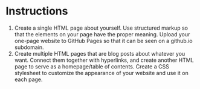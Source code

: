 # Instructions

1.  Create a single HTML page about yourself.  Use structured markup so that
    the elements on your page have the proper meaning.  Upload your one-page
    website to GitHub Pages so that it can be seen on a github.io subdomain.
2.  Create multiple HTML pages that are blog posts about whatever you want.
    Connect them together with hyperlinks, and create another HTML page to serve
    as a homepage/table of contents.  Create a CSS stylesheet to customize the
    appearance of your website and use it on each page.
